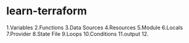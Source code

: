 # learn-terraform

1.Variables
2.Functions
3.Data Sources
4.Resources
5.Module
6.Locals
7.Provider
8.State File
9.Loops
10.Conditions
11.output
12.